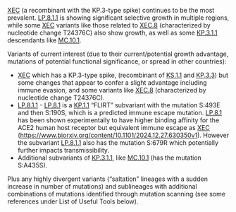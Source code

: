 

<u id='XEC'>XEC</u> (a recombinant with the KP.3-type spike) continues to be the most prevalent. <u id='LP_8_1_1'>LP.8.1.1</u> is showing significant selective growth in multiple regions, while some <u id='XEC'>XEC</u> variants like those related to <u id='XEC_8'>XEC.8</u> (characterized by nucleotide change T24376C) also show growth, as well as some <u id='KP_3_1_1'>KP.3.1.1</u> descendants like <u id='MC_10_1'>MC.10.1</u>.



Variants of current interest (due to their current/potential growth advantage, mutations of potential functional significance, or spread in other countries):



* <u id='XEC'>XEC</u> which has a KP.3-type spike, (recombinant of <u id='KS_1_1'>KS.1.1</u> and <u id='KP_3_3'>KP.3.3</u>) but some changes that appear to confer a slight advantage including immune evasion, and some variants like <u id='XEC_8'>XEC.8</u> (characterized by nucleotide change T24376C).
* <u id='LP_8_1_1'>LP.8.1.1</u> - <u id='LP_8_1'>LP.8.1</u> is a <u id='KP_1_1'>KP.1.1</u> “FLIRT” subvariant with the mutation S:493E and then S:190S, which is a predicted immune escape mutation. <u id='LP_8_1'>LP.8.1</u> has been shown experimentally to have higher binding affinity for the ACE2 human host receptor but equivalent immune escape as <u id='XEC'>XEC</u> (<https://www.biorxiv.org/content/10.1101/2024.12.27.630350v1>). However the subvariant <u id='LP_8_1_1'>LP.8.1.1</u> also has the mutation S:679R which potentially further impacts transmissibility.
* Additional subvariants of <u id='KP_3_1_1'>KP.3.1.1</u>, like <u id='MC_10_1'>MC.10.1</u> (has the mutation S:A435S).

Plus any highly divergent variants (“saltation” lineages with a sudden increase in number of mutations) and sublineages with additional combinations of mutations identified through mutation scanning (see some references under List of Useful Tools below).


<!-- edited -->